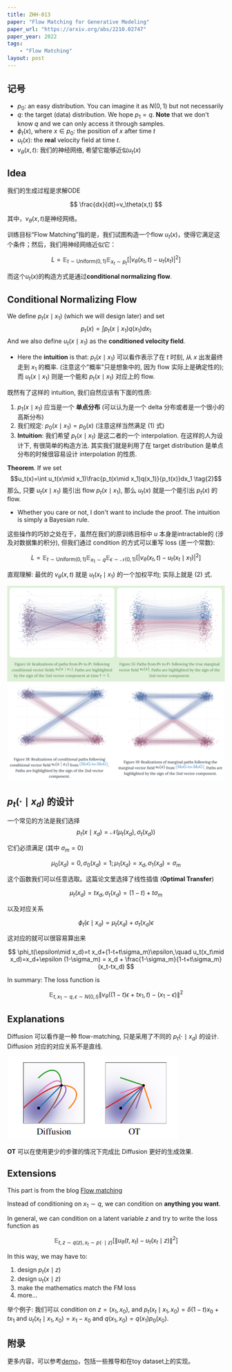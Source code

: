 ```yaml
---
title: ZHH-013
paper: "Flow Matching for Generative Modeling"
paper_url: "https://arxiv.org/abs/2210.02747"
paper_year: 2022
tags: 
    - "Flow Matching"
layout: post
---
```


## 记号

- $p_0$: an easy distribution. You can imagine it as $N(0, 1)$ but not necessarily
- $q$: the target (data) distribution. We hope $p_1=q$. __Note__ that we don't know $q$ and we can only access it through samples.
- $\phi_t(x)$, where $x\in p_0$: the position of $x$ after time $t$
- $u_t(x)$: the __real__ velocity field at time $t$.
- $v_\theta(x, t)$: 我们的神经网络, 希望它能够近似$u_t(x)$

## Idea

我们的生成过程是求解ODE

$$
\frac{dx}{dt}=v_\theta(x,t)
$$

其中，$v_\theta(x,t)$是神经网络。

训练目标“Flow Matching”指的是，我们试图构造一个flow $u_t(x)$，使得它满足这个条件；然后，我们用神经网络近似它：

$$
L=\mathbb{E}_{t\sim \text{Uniform}(0,1)}\mathbb{E}_{x_t\sim p_t}\left[\left|v_\theta(x_t,t)-u_t(x_t)\right|^2\right]
$$

而这个$u_t(x)$的构造方式是通过**conditional normalizing flow**.

## Conditional Normalizing Flow

We define $p_t(x\mid x_1)$ (which we will design later) and set
$$p_t(x)=\int p_t(x\mid x_1)q(x_1)dx_1 \tag{1}$$
And we also define $u_t(x\mid x_1)$ as the __conditioned velocity field__. 
- Here the __intuition__ is that: $p_t(x\mid x_1)$ 可以看作表示了在 $t$ 时刻, 从 $x$ 出发最终走到 $x_1$ 的概率. (注意这个"概率"只是想象中的, 因为 flow 实际上是确定性的); 而 $u_t(x\mid x_1)$ 则是一个能和 $p_t(x\mid x_1)$ 对应上的 flow.

既然有了这样的 intuition, 我们自然应该有下面的性质:
1. $p_1(x\mid x_1)$ 应当是一个 __单点分布__ (可以认为是一个 delta 分布或者是一个很小的高斯分布)
2. 我们规定: $p_0(x\mid x_1)=p_0(x)$ (注意这样当然满足 $(1)$ 式)
3. __Intuition__: 我们希望 $p_t(x\mid x_1)$ 是这二者的一个 interpolation. 在这样的人为设计下, 有很简单的构造方法. 其实我们就是利用了在 target distribution 是单点分布的时候很容易设计 interpolation 的性质.

__Theorem__. If we set 
$$u_t(x)=\int u_t(x\mid x_1)\frac{p_t(x\mid x_1)q(x_1)}{p_t(x)}dx_1 \tag{2}$$
那么, 只要 $u_t(x\mid x_1)$ 能引出 flow $p_t(x\mid x_1)$, 那么 $u_t(x)$ 就是一个能引出 $p_t(x)$ 的 flow.

- Whether you care or not, I don't want to include the proof. The intuition is simply a Bayesian rule.

这些操作的巧妙之处在于，虽然在我们的原训练目标中 $u$ 本身是intractable的 (涉及对数据集的积分), 但我们通过 condition 的方式可以重写 loss (差一个常数):

$$
L=\mathbb{E}_{t\sim \text{Uniform}(0,1)}\mathbb{E}_{x_1\sim q}\mathbb{E}_{\epsilon \sim \mathcal{N}(0,1)}\left[\left|v_\theta(x_t,t)-u_t(x_t\mid x_1)\right|^2\right]
$$

直观理解: 最优的 $v_\theta(x,t)$ 就是 $u_t(x_t\mid x_1)$ 的一个加权平均; 实际上就是 $(2)$ 式.

![](/papers/ZHH-016/visualization-trivial.png)  
![](/papers/ZHH-016/visualization-more.png)  


## $p_t(\cdot\mid x_d)$ 的设计

一个常见的方法是我们选择
$$
p_t(x\mid x_d)=\mathcal{N}(\mu_t(x_d),\sigma_t(x_d))
$$

它们必须满足 (其中 $\sigma_m=0$)

$$
\mu_0(x_d)=0,\sigma_0(x_d)=1; \mu_1(x_d)=x_d,\sigma_1(x_d)=\sigma_m
$$

这个函数我们可以任意选取。这篇论文里选择了线性插值 (__Optimal Transfer__)

$$
\mu_t(x_d)=tx_d,\sigma_t(x_d)=(1-t)+t\sigma_m
$$

以及对应关系

$$
\phi_t(\epsilon\mid x_d)=\mu_t(x_d)+\sigma_t(x_d)\epsilon
$$

这对应的就可以很容易算出来

$$
\phi_t(\epsilon\mid x_d)=t x_d+(1-t+t\sigma_m)\epsilon,\quad u_t(x_t\mid x_d)=x_d+\epsilon (1-\sigma_m) = x_d + \frac{1-\sigma_m}{1-t+t\sigma_m}(x_t-tx_d)
$$

In summary: The loss function is 

$$
\mathbb{E}_{t, x_1\sim q, \epsilon\sim N(0, I)} \|v_{\theta}((1-t)\epsilon+tx_1, t)-(x_1-\epsilon)\|^2
$$

## Explanations

Diffusion 可以看作是一种 flow-matching, 只是采用了不同的 $p_t(\cdot\mid x_d)$ 的设计. Diffusion 对应的对应关系不是直线.

![](/papers/ZHH-016/Diffusion-as-FM.png)  

__OT__ 可以在使用更少的步骤的情况下完成比 Diffusion 更好的生成效果.

## Extensions

This part is from the blog [Flow matching](https://mlg.eng.cam.ac.uk/blog/2024/01/20/flow-matching.html)

Instead of conditioning on $x_1\sim q$, we can condition on __anything you want__.

In general, we can condition on a latent variable $z$ and try to write the loss function as

$$
\mathbb{E}_{t, z\sim q(z), x_t\sim p(\cdot\mid z)} [\|u_{\theta}(t, x_t)-u_t(x_t\mid z)\|^2]
$$

In this way, we may have to:

1. design $p_t(x\mid z)$
2. design $u_t(x\mid z)$
3. make the mathematics match the FM loss
4. more...

举个例子: 我们可以 condition on $z=(x_1, x_0)$, and $p_t(x_t\mid x_1, x_0)=\delta (1-t)x_0+tx_1$ and $u_t(x_t\mid x_1, x_0)=x_1-x_0$ and $q(x_1, x_0)=q(x_1)p_0(x_0)$.

## 附录

更多内容，可以参考[demo](https://github.com/Hope7Happiness/papers/blob/main/Flow_Matching/pytorch/demo.ipynb)，包括一些推导和在toy dataset上的实现。